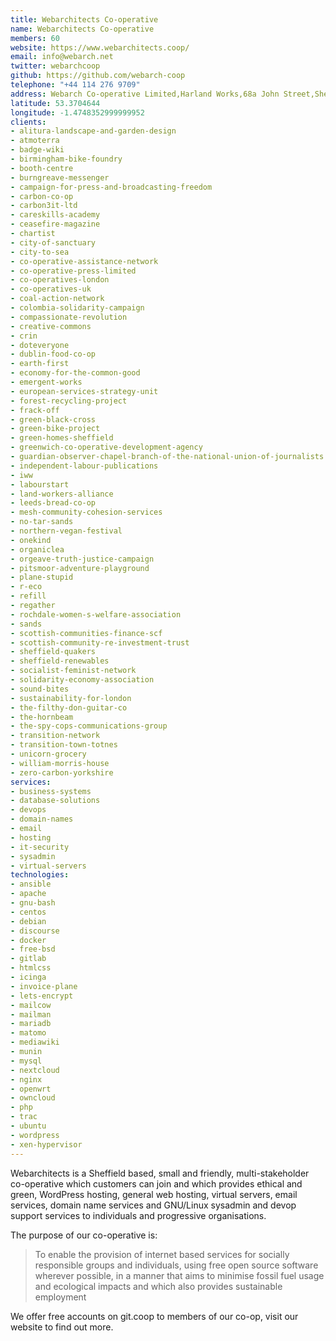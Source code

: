 ```yaml
---
title: Webarchitects Co-operative
name: Webarchitects Co-operative
members: 60
website: https://www.webarchitects.coop/
email: info@webarch.net
twitter: webarchcoop
github: https://github.com/webarch-coop
telephone: "+44 114 276 9709"
address: Webarch Co-operative Limited,Harland Works,68a John Street,Sheffield,United Kingdom,S2 4QU
latitude: 53.3704644
longitude: -1.4748352999999952
clients:
- alitura-landscape-and-garden-design
- atmoterra
- badge-wiki
- birmingham-bike-foundry
- booth-centre
- burngreave-messenger
- campaign-for-press-and-broadcasting-freedom
- carbon-co-op
- carbon3it-ltd
- careskills-academy
- ceasefire-magazine
- chartist
- city-of-sanctuary
- city-to-sea
- co-operative-assistance-network
- co-operative-press-limited
- co-operatives-london
- co-operatives-uk
- coal-action-network
- colombia-solidarity-campaign
- compassionate-revolution
- creative-commons
- crin
- doteveryone
- dublin-food-co-op
- earth-first
- economy-for-the-common-good
- emergent-works
- european-services-strategy-unit
- forest-recycling-project
- frack-off
- green-black-cross
- green-bike-project
- green-homes-sheffield
- greenwich-co-operative-development-agency
- guardian-observer-chapel-branch-of-the-national-union-of-journalists
- independent-labour-publications
- iww
- labourstart
- land-workers-alliance
- leeds-bread-co-op
- mesh-community-cohesion-services
- no-tar-sands
- northern-vegan-festival
- onekind
- organiclea
- orgeave-truth-justice-campaign
- pitsmoor-adventure-playground
- plane-stupid
- r-eco
- refill
- regather
- rochdale-women-s-welfare-association
- sands
- scottish-communities-finance-scf
- scottish-community-re-investment-trust
- sheffield-quakers
- sheffield-renewables
- socialist-feminist-network
- solidarity-economy-association
- sound-bites
- sustainability-for-london
- the-filthy-don-guitar-co
- the-hornbeam
- the-spy-cops-communications-group
- transition-network
- transition-town-totnes
- unicorn-grocery
- william-morris-house
- zero-carbon-yorkshire
services:
- business-systems
- database-solutions
- devops
- domain-names
- email
- hosting
- it-security
- sysadmin
- virtual-servers
technologies:
- ansible
- apache
- gnu-bash
- centos
- debian
- discourse
- docker
- free-bsd
- gitlab
- htmlcss
- icinga
- invoice-plane
- lets-encrypt
- mailcow
- mailman
- mariadb
- matomo
- mediawiki
- munin
- mysql
- nextcloud
- nginx
- openwrt
- owncloud
- php
- trac
- ubuntu
- wordpress
- xen-hypervisor
---
```


Webarchitects is a Sheffield based, small and friendly, multi-stakeholder co-operative which customers can join and which provides ethical and green, WordPress hosting, general web hosting, virtual servers, email services, domain name services and GNU/Linux sysadmin and devop support services to individuals and progressive organisations.

The purpose of our co-operative is:
   > To enable the provision of internet based services for socially responsible groups and individuals, using free open source software wherever possible, in a manner that aims to minimise fossil fuel usage and ecological impacts and which also provides sustainable employment

We offer free accounts on git.coop to members of our co-op, visit our website to find out more.
